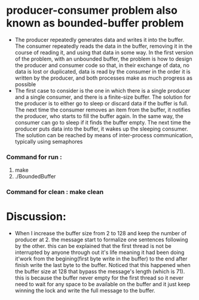 # producer-consumer problem also known as bounded-buffer problem
+ The producer repeatedly generates data and writes it into the buffer. The consumer repeatedly reads the data in the buffer, removing it in the course of reading it, and using that data in some way. In the first version of the problem, with an unbounded buffer, the problem is how to design the producer and consumer code so that, in their exchange of data, no data is lost or duplicated, data is read by the consumer in the order it is written by the producer, and both processes make as much progress as possible
+ The first case to consider is the one in which there is a single producer and a single consumer, and there is a finite-size buffer. The solution for the producer is to either go to sleep or discard data if the buffer is full. The next time the consumer removes an item from the buffer, it notifies the producer, who starts to fill the buffer again. In the same way, the consumer can go to sleep if it finds the buffer empty. The next time the producer puts data into the buffer, it wakes up the sleeping consumer. The solution can be reached by means of inter-process communication, typically using semaphores

### Command for run : 
1. make 
2. ./BoundedBuffer
### Command for clean : make clean 


# Discussion: 
+ When I increase the buffer size from 2 to 128 and keep the number of producer at 2. the message start to formalize one sentences following by the other. this can be explained that the first thread is not be interrupted by anyone through out it's life meaning it had been doing it'work from the begining(first byte write in the buffer) to the end after finish write the last byte to the buffer. Noticed that this happened when the buffer size at 128 that bypass the message's length (which is 71). this is  because the buffer never empty for the first thread so it never need to wait for any space to be available on the buffer and it just keep winning the lock and write the full message to the buffer.
   